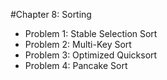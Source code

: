 #Chapter 8: Sorting

* Problem 1: Stable Selection Sort
* Problem 2: Multi-Key Sort
* Problem 3: Optimized Quicksort
* Problem 4: Pancake Sort
